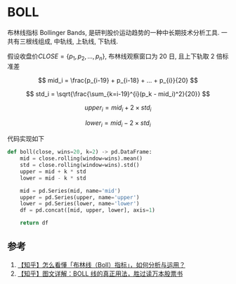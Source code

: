 # BOLL

布林线指标 Bollinger Bands, 是研判股价运动趋势的一种中长期技术分析工具. 一共有三根线组成, 中轨线, 上轨线, 下轨线.

假设收盘价$CLOSE=\{p_1,p_2,...,p_n\}$, 布林线观察窗口为 20 日, 且上下轨取 2 倍标准差

$$
mid_i = \frac{p_{i-19} + p_{i-18} + ... + p_{i}}{20}
$$

$$
std_i = \sqrt{\frac{\sum_{k=i-19}^{i}(p_k - mid_i)^2}{20}}
$$

$$
upper_i = mid_i + 2 \times std_i
$$

$$
lower_i = mid_i - 2 \times std_i
$$

代码实现如下

```py
def boll(close, wins=20, k=2) -> pd.DataFrame:
    mid = close.rolling(window=wins).mean()
    std = close.rolling(window=wins).std()
    upper = mid + k * std
    lower = mid - k * std

    mid = pd.Series(mid, name='mid')
    upper = pd.Series(upper, name='upper')
    lower = pd.Series(lower, name='lower')
    df = pd.concat([mid, upper, lower], axis=1)

    return df
```

## 参考

1. [【知乎】怎么看懂「布林线（Boll）指标」，如何分析与运用？](https://www.zhihu.com/question/384284854)
2. [【知乎】图文详解：BOLL 线的真正用法，胜过读万本股票书](https://zhuanlan.zhihu.com/p/47995278)
